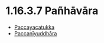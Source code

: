 # 1.16.3.7 Pañhāvāra

* [Paccayacatukka](1.16.3.7/Paccayacatukka.md)
* [Paccanīyuddhāra](1.16.3.7/Paccaniyuddhara.md)
